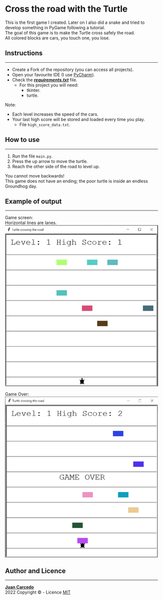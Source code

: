 # Cross the road with the Turtle
This is the first game I created. Later on I also did a snake and tried to develop something in PyGame following a tutorial.  
The goal of this game is to make the Turtle cross safely the road.  
All colored blocks are cars, you touch one, you lose.

## Instructions
***

- Create a Fork of the repository (you can access all projects).
- Open your favourite IDE (I use [PyCharm](https://www.jetbrains.com/pycharm/)).
- Check the ***[requirements.txt](https://github.com/JuanCarcedo/jca-python-projects/blob/main/requirements.txt)*** file.  
  - For this project you will need:
    + tkinter.
    + turtle.

Note:  
- Each level increases the speed of the cars.
- Your last high score will be stored and loaded every time you play.
  - File ```high_score_data.txt```.

## How to use
***
1) Run the file ```main.py```.
2) Press the up arrow to move the turtle.  
3) Reach the other side of the road to level up.

You cannot move backwards!  
This game does not have an ending; the poor turtle is inside an endless Groundhog day.

## Example of output
***
Game screen:  
Horizontal lines are lanes.
![main_screen](readme_images/main_screen.PNG)

Game Over:
![main_screen](readme_images/game_over.PNG)

## Author and Licence
****
**[Juan Carcedo](https://github.com/JuanCarcedo)**  
2022 Copyright © - Licence [MIT](https://github.com/JuanCarcedo/jca-python-projects/blob/main/LICENSE.txt)
